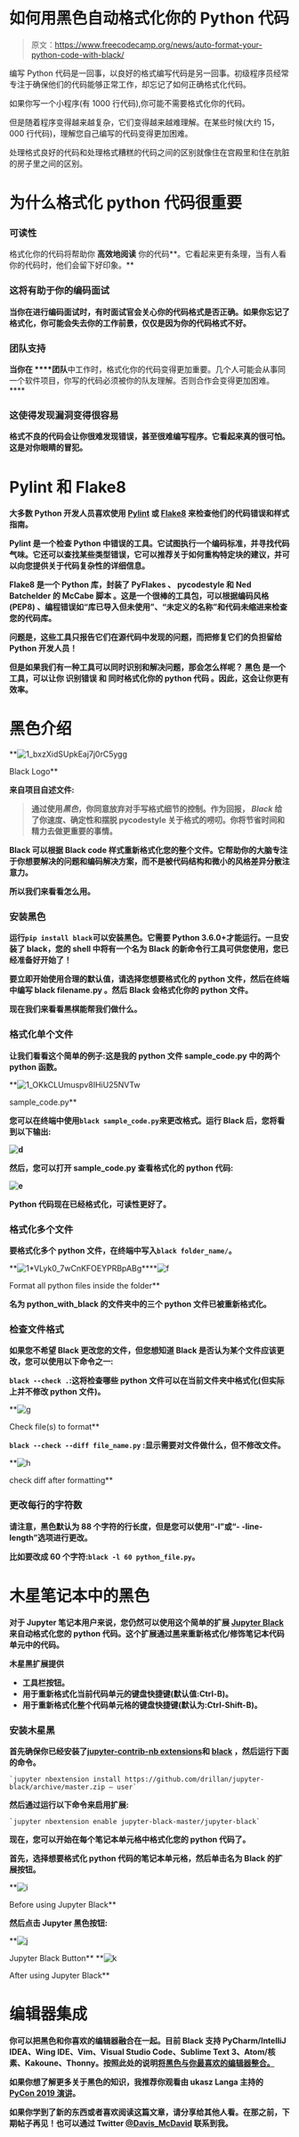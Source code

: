 # 如何用黑色自动格式化你的 Python 代码

> 原文：<https://www.freecodecamp.org/news/auto-format-your-python-code-with-black/>

编写 Python 代码是一回事，以良好的格式编写代码是另一回事。初级程序员经常专注于确保他们的代码能够正常工作，却忘记了如何正确格式化代码。

如果你写一个小程序(有 1000 行代码),你可能不需要格式化你的代码。

但是随着程序变得越来越复杂，它们变得越来越难理解。在某些时候(大约 15，000 行代码)，理解您自己编写的代码变得更加困难。

处理格式良好的代码和处理格式糟糕的代码之间的区别就像住在宫殿里和住在肮脏的房子里之间的区别。

# **为什么格式化 python 代码很重要**

### 可读性

格式化你的代码将帮助你 ****高效地阅读**** 你的代码**。它看起来更有条理，当有人看你的代码时，他们会留下好印象。**

### **这将有助于你的编码面试**

**当你在进行编码面试时，有时面试官会关心你的代码格式是否正确。如果你忘记了格式化，你可能会失去你的工作前景，仅仅是因为你的代码格式不好。**

### **团队支持**

**当你在 ****团队**中工作时，格式化你的代码变得更加重要。几个人可能会从事同一个软件项目，你写的代码必须被你的队友理解。否则合作会变得更加困难。****

### **这使得发现漏洞变得很容易**

**格式不良的代码会让你很难发现错误，甚至很难编写程序。它看起来真的很可怕。 **这是对你眼睛的冒犯。****

# **Pylint 和 Flake8**

**大多数 Python 开发人员喜欢使用 [Pylint](https://www.pylint.org/) 或 [Flake8](http://flake8.pycqa.org/en/latest/) 来检查他们的代码错误和样式指南。**

******Pylint**** 是一个检查 Python 中错误的工具。它试图执行一个编码标准，并寻找代码气味。它还可以查找某些类型错误，它可以推荐关于如何重构特定块的建议，并可以向您提供关于代码复杂性的详细信息。**

******Flake8**** 是一个 Python 库，封装了 ****PyFlakes**** 、 ****pycodestyle**** 和 ****Ned Batchelder 的 McCabe 脚本**** 。这是一个很棒的工具包，可以根据编码风格 ****(PEP8)**** 、编程错误如“库已导入但未使用”、“未定义的名称”和代码未缩进来检查您的代码库。**

**问题是，这些工具只报告它们在源代码中发现的问题，而把修复它们的负担留给 Python 开发人员！**

**但是如果我们有一种工具可以同时识别和解决问题，那会怎么样呢？ ****黑色**** 是一个工具，可以让你 ****识别错误**** 和 ****同时格式化你的 python 代码**** 。因此，这会让你更有效率。**

# ****黑色介绍****

**![1_bxzXidSUpkEaj7j0rC5ygg](img/4b0bdd72e3cd103ed3cf931fa9136f66.png)

Black Logo** 

**来自项目自述文件:**

> **通过使用*黑色*，你同意放弃对手写格式细节的控制。作为回报， *Black* 给了你速度、确定性和摆脱 pycodestyle 关于格式的唠叨。你将节省时间和精力去做更重要的事情。**

**Black 可以根据 Black code 样式重新格式化您的整个文件。它帮助你的大脑专注于你想要解决的问题和编码解决方案，而不是被代码结构和微小的风格差异分散注意力。**

**所以我们来看看怎么用。**

### **安装黑色**

**运行`pip install black`可以安装黑色。它需要 Python 3.6.0+才能运行。一旦安装了 black，您的 shell 中将有一个名为 Black 的新命令行工具可供您使用，您已经准备好开始了！**

**要立即开始使用合理的默认值，请选择您想要格式化的 python 文件，然后在终端中编写 ****black filename.py**** 。然后 Black 会格式化你的 python 文件。**

**现在我们来看看黑棋能帮我们做什么。**

### **格式化单个文件**

**让我们看看这个简单的例子:这是我的 python 文件 sample_code.py 中的两个 python 函数。**

**![1_OKkCLUmuspv8IHiU25NVTw](img/b5b09641f10f073f6ba034939efa3371.png)

sample_code.py** 

**您可以在终端中使用`black sample_code.py`来更改格式。运行 Black 后，您将看到以下输出:**

**![d](img/cedea0190334dc4705dcee461acc197c.png)**

**然后，您可以打开 sample_code.py 查看格式化的 python 代码:**

**![e](img/82f80105bb25af09660ba90aa8111665.png)**

**Python 代码现在已经格式化，可读性更好了。**

### **格式化多个文件**

**要格式化多个 python 文件，在终端中写入`black folder_name/`。**

**![1*VLyk0_7wCnKFOEYPRBpABg](img/9275876dfaec49b71ef6798f0f9d832e.png)****![f](img/2f0c1ae30fce1a3ac44775474bb716db.png)

Format all python files inside the folder** 

**名为 python_with_black 的文件夹中的三个 python 文件已被重新格式化。**

### **检查文件格式**

**如果您不希望 Black 更改您的文件，但您想知道 Black 是否认为某个文件应该更改，您可以使用以下命令之一:**

**`black --check .`:这将检查哪些 python 文件可以在当前文件夹中格式化(但实际上并不修改 python 文件)。**

**![g](img/5500d58dea824f2b81a68cd8393fb468.png)

Check file(s) to format** 

**`black --check --diff file_name.py` :显示需要对文件做什么，但不修改文件。**

**![h](img/0738f7db696c7b67534cf225e1f9cb29.png)

check diff after formatting** 

### **更改每行的字符数**

**请注意，黑色默认为 88 个字符的行长度，但是您可以使用“-l”或“- -line-length”选项进行更改。**

**比如要改成 60 个字符:`black -l 60 python_file.py`。**

# **木星笔记本中的黑色**

**对于 Jupyter 笔记本用户来说，您仍然可以使用这个简单的扩展 [Jupyter Black](https://github.com/drillan/jupyter-black) 来自动格式化您的 python 代码。这个扩展通过[黑](https://black.readthedocs.io/en/stable/)来重新格式化/修饰笔记本代码单元中的代码。**

**木星黑扩展提供**

*   **工具栏按钮。**
*   **用于重新格式化当前代码单元的键盘快捷键(默认值:Ctrl-B)。**
*   **用于重新格式化整个代码单元格的键盘快捷键(默认为:Ctrl-Shift-B)。**

### **安装木星黑**

**首先确保你已经安装了[jupyter-contrib-nb extensions](https://github.com/ipython-contrib/jupyter_contrib_nbextensions)和 [black](https://black.readthedocs.io/en/stable/) ，然后运行下面的命令。**

```
`jupyter nbextension install https://github.com/drillan/jupyter-black/archive/master.zip — user`
```

**然后通过运行以下命令来启用扩展:**

```
`jupyter nbextension enable jupyter-black-master/jupyter-black` 
```

**现在，您可以开始在每个笔记本单元格中格式化您的 python 代码了。**

**首先，选择想要格式化 python 代码的笔记本单元格，然后单击名为 Black 的扩展按钮。**

**![i](img/5e3b7ff41a9206bfdd9b38923df381f4.png)

Before using Jupyter Black** 

**然后点击 Jupyter 黑色按钮:**

**![j](img/8a149dee46b8c82bc4a98564e8764858.png)

Jupyter Black Button** **![k](img/94dd6f6167cfcbe760c4be655ffc889f.png)

After using Jupyter Black** 

# **编辑器集成**

**你可以把黑色和你喜欢的编辑器融合在一起。目前 Black 支持 PyCharm/IntelliJ IDEA、Wing IDE、Vim、Visual Studio Code、Sublime Text 3、Atom/核素、Kakoune、Thonny。按照此处的说明[将黑色与你最喜欢的编辑器整合。](https://black.readthedocs.io/en/latest/editor_integration.html)**

**如果你想了解更多关于黑色的知识，我推荐你观看由 ukasz Langa 主持的 [PyCon 2019 演讲](https://youtu.be/esZLCuWs_2Y)。**

**如果你学到了新的东西或者喜欢阅读这篇文章，请分享给其他人看。在那之前，下期帖子再见！也可以通过 Twitter [@Davis_McDavid](https://twitter.com/Davis_McDavid) 联系到我。**
